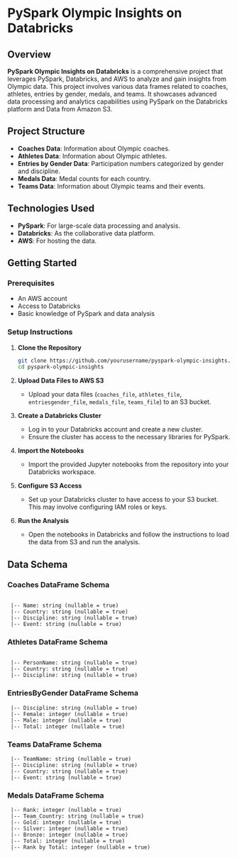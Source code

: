 # PySpark Olympic Insights on Databricks

## Overview

**PySpark Olympic Insights on Databricks** is a comprehensive project that leverages PySpark, Databricks, and AWS to analyze and gain insights from Olympic data. This project involves various data frames related to coaches, athletes, entries by gender, medals, and teams. It showcases advanced data processing and analytics capabilities using PySpark on the Databricks platform and Data from Amazon S3.

## Project Structure

- **Coaches Data**: Information about Olympic coaches.
- **Athletes Data**: Information about Olympic athletes.
- **Entries by Gender Data**: Participation numbers categorized by gender and discipline.
- **Medals Data**: Medal counts for each country.
- **Teams Data**: Information about Olympic teams and their events.

## Technologies Used

- **PySpark**: For large-scale data processing and analysis.
- **Databricks**: As the collaborative data platform.
- **AWS**: For hosting the data.

## Getting Started

### Prerequisites

- An AWS account
- Access to Databricks
- Basic knowledge of PySpark and data analysis

### Setup Instructions

1. **Clone the Repository**
    ```sh
    git clone https://github.com/yourusername/pyspark-olympic-insights.git
    cd pyspark-olympic-insights
    ```

2. **Upload Data Files to AWS S3**
    - Upload your data files (`coaches_file`, `athletes_file`, `entriesgender_file`, `medals_file`, `teams_file`) to an S3 bucket.

3. **Create a Databricks Cluster**
    - Log in to your Databricks account and create a new cluster.
    - Ensure the cluster has access to the necessary libraries for PySpark.

4. **Import the Notebooks**
    - Import the provided Jupyter notebooks from the repository into your Databricks workspace.

5. **Configure S3 Access**
    - Set up your Databricks cluster to have access to your S3 bucket. This may involve configuring IAM roles or keys.

6. **Run the Analysis**
    - Open the notebooks in Databricks and follow the instructions to load the data from S3 and run the analysis.

## Data Schema

### Coaches DataFrame Schema
```plaintext

 |-- Name: string (nullable = true)
 |-- Country: string (nullable = true)
 |-- Discipline: string (nullable = true)
 |-- Event: string (nullable = true)
```
### Athletes DataFrame Schema
```plaintext

 |-- PersonName: string (nullable = true)
 |-- Country: string (nullable = true)
 |-- Discipline: string (nullable = true)
```
### EntriesByGender DataFrame Schema
```plaintext
 |-- Discipline: string (nullable = true)
 |-- Female: integer (nullable = true)
 |-- Male: integer (nullable = true)
 |-- Total: integer (nullable = true)
```
### Teams DataFrame Schema
```plaintext
 |-- TeamName: string (nullable = true)
 |-- Discipline: string (nullable = true)
 |-- Country: string (nullable = true)
 |-- Event: string (nullable = true)
```
### Medals DataFrame Schema
```plaintext
 |-- Rank: integer (nullable = true)
 |-- Team_Country: string (nullable = true)
 |-- Gold: integer (nullable = true)
 |-- Silver: integer (nullable = true)
 |-- Bronze: integer (nullable = true)
 |-- Total: integer (nullable = true)
 |-- Rank by Total: integer (nullable = true)
```
